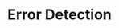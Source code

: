 ---
title: Error Detection
level: igcse
paper: 1
topic: Data Representation
syllabus: 1.1.3
layout: cs_single
---